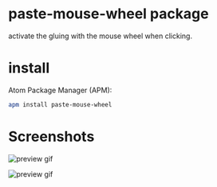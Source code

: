 # paste-mouse-wheel package

activate the gluing with the mouse wheel when clicking.

# install

Atom Package Manager (APM):
```bash
apm install paste-mouse-wheel
```
# Screenshots

![preview gif](https://i.imgur.com/XmKp0U0.gif)

![preview gif](https://i.imgur.com/H8u92M8.gif)
